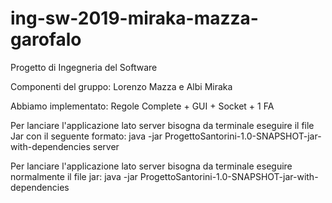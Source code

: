 # ing-sw-2019-miraka-mazza-garofalo
Progetto di Ingegneria del Software


Componenti del gruppo: Lorenzo Mazza e Albi Miraka

Abbiamo implementato: Regole Complete + GUI + Socket + 1 FA

Per lanciare l'applicazione lato server bisogna da terminale eseguire il file Jar con il seguente formato:
java -jar ProgettoSantorini-1.0-SNAPSHOT-jar-with-dependencies server

Per lanciare l'applicazione lato server bisogna da terminale eseguire normalmente il file jar:
java -jar ProgettoSantorini-1.0-SNAPSHOT-jar-with-dependencies
